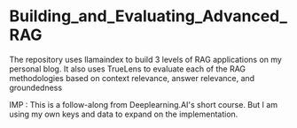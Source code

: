 # Building_and_Evaluating_Advanced_RAG
The repository uses llamaindex to build 3 levels of RAG applications on my personal blog. It also uses TrueLens to evaluate each of the RAG methodologies based on context relevance, answer relevance, and groundedness

IMP : This is a follow-along from Deeplearning.AI's short course. But I am using my own keys and data to expand on the implementation. 
